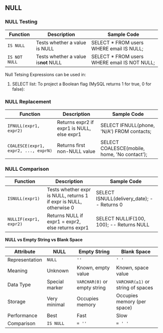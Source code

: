 ## NULL

### NULL Testing

| **Function**  | **Description**                      | **Sample Code**                              |
| ------------- | ------------------------------------ | -------------------------------------------- |
| `IS NULL`     | Tests whether a value is NULL        | SELECT * FROM users WHERE email IS NULL;     |
| `IS NOT NULL` | Tests whether a value is**not** NULL | SELECT * FROM users WHERE email IS NOT NULL; |

Null Tetsing Expressions can be used in:
1. SELECT list: To project a Boolean flag (MySQL returns 1 for true, 0 for false): 


### NULL Replacement


| **Function**                         | **Description**                            | **Sample Code**                              |
| ------------------------------------ | ------------------------------------------ | -------------------------------------------- |
| `IFNULL(expr1, expr2)`               | Returns expr2 if expr1 is NULL, else expr1 | SELECT IFNULL(phone, 'N/A') FROM contacts;   |
| `COALESCE(expr1, expr2, ..., exprN)` | Returns first non-NULL value               | SELECT COALESCE(mobile, home, 'No contact'); |

### NULL Comparison


| **Function**           | **Description**                                                    | **Sample Code**                             |
| ---------------------- | ------------------------------------------------------------------ | ------------------------------------------- |
| `ISNULL(expr1)`        | Tests whether expr is NULL, returns 1 if expr is NULL, otherwise 0 | SELECT ISNULL(delivery_date);  -- Returns 0 |
| `NULLIF(expr1, expr2)` | Returns NULL if expr1 = expr2, else returns expr1                  | SELECT NULLIF(100, 100);  -- Returns NULL   |

**NULL vs Empty String vs Blank Space**


| Attribute      | NULL           | Empty String                 | Blank Space                        |
| -------------- | -------------- | ---------------------------- | ---------------------------------- |
| Representation | `NULL`         | `''`                         | `' '`                              |
| Meaning        | Unknown        | Known, empty value           | Known, space value                 |
| Data Type      | Special marker | `VARCHAR(0)` or empty string | `VARCHAR(≥1)` or string of spaces  |
| Storage        | Very minimal   | Occupies memory              | Occupies memory (per space)        |
| Performance    | Best           | Fast                         | Slow                               |
| Comparison     | `IS NULL`      | `= ''`                       | `= ' '`                            |
